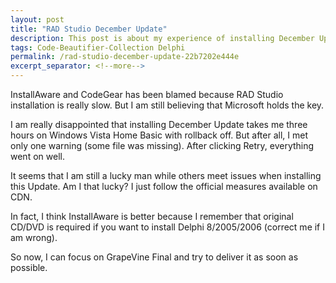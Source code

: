 ```yaml
---
layout: post
title: "RAD Studio December Update"
description: This post is about my experience of installing December Update.
tags: Code-Beautifier-Collection Delphi
permalink: /rad-studio-december-update-22b7202e444e
excerpt_separator: <!--more-->
---
```

InstallAware and CodeGear has been blamed because RAD Studio installation is really slow. But I am still believing that Microsoft holds the key.
<!--more-->

I am really disappointed that installing December Update takes me three hours on Windows Vista Home Basic with rollback off. But after all, I met only one warning (some file was missing). After clicking Retry, everything went on well.

It seems that I am still a lucky man while others meet issues when installing this Update. Am I that lucky? I just follow the official measures available on CDN.

In fact, I think InstallAware is better because I remember that original CD/DVD is required if you want to install Delphi 8/2005/2006 (correct me if I am wrong).

So now, I can focus on GrapeVine Final and try to deliver it as soon as possible.
